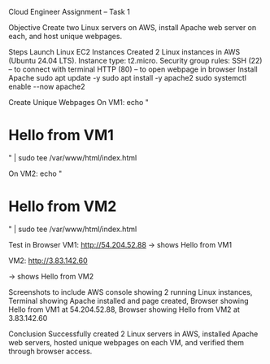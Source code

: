 Cloud Engineer Assignment – Task 1

Objective
Create two Linux servers on AWS, install Apache web server on each, and host unique webpages.

Steps
Launch Linux EC2 Instances
Created 2 Linux instances in AWS (Ubuntu 24.04 LTS).
Instance type: t2.micro.
Security group rules:
SSH (22) – to connect with terminal
HTTP (80) – to open webpage in browser
Install Apache
sudo apt update -y
sudo apt install -y apache2
sudo systemctl enable --now apache2


Create Unique Webpages
On VM1:
echo "<h1>Hello from VM1</h1>" | sudo tee /var/www/html/index.html

On VM2:
echo "<h1>Hello from VM2</h1>" | sudo tee /var/www/html/index.html


Test in Browser
VM1: http://54.204.52.88
 → shows Hello from VM1

VM2: http://3.83.142.60

 → shows Hello from VM2

Screenshots to include
AWS console showing 2 running Linux instances,
Terminal showing Apache installed and page created,
Browser showing Hello from VM1 at 54.204.52.88,
Browser showing Hello from VM2 at 3.83.142.60

Conclusion
Successfully created 2 Linux servers in AWS, installed Apache web servers, hosted unique webpages on each VM, and verified them through browser access.

